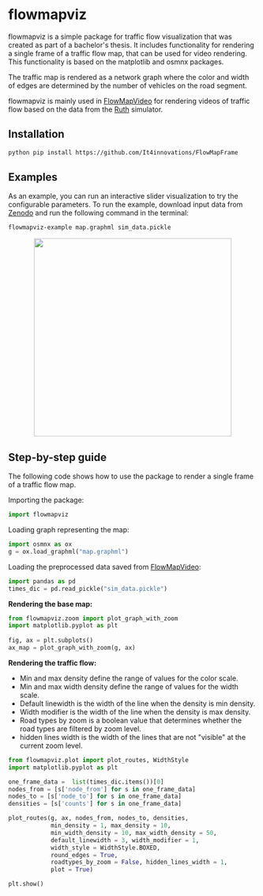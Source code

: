 # flowmapviz

flowmapviz is a simple package for traffic flow visualization that was created as part of a bachelor's thesis.
It includes functionality for rendering a single frame of a traffic flow map, that can be used for video rendering.
This functionality is based on the matplotlib and osmnx packages.

The traffic map is rendered as a network graph where the color and width of edges are determined by the number of vehicles on the road segment.

flowmapviz is mainly used in [FlowMapVideo](https://github.com/It4innovations/FlowMapFrame)
for rendering videos of traffic flow based on the data from the [Ruth](https://github.com/It4innovations/ruth) simulator.

## Installation

```bash
python pip install https://github.com/It4innovations/FlowMapFrame
```

## Examples
As an example, you can run an interactive slider visualization to try the configurable parameters.
To run the example, download input data from [Zenodo](https://doi.org/10.5281/zenodo.7843650) and run the following command in the terminal:
```bash
flowmapviz-example map.graphml sim_data.pickle
```
<p align="center">
<img src="https://github.com/It4innovations/FlowMapFrame/blob/main/docs/example.gif" height="400"/>
</p>

## Step-by-step guide
The following code shows how to use the package to render a single frame of a traffic flow map.

Importing the package:
```python
import flowmapviz
```
Loading graph representing the map:
```python
import osmnx as ox
g = ox.load_graphml("map.graphml")
```
Loading the preprocessed data saved from [FlowMapVideo](https://github.com/It4innovations/FlowMapFrame):
```python
import pandas as pd
times_dic = pd.read_pickle("sim_data.pickle")
```
**Rendering the base map:**

```python
from flowmapviz.zoom import plot_graph_with_zoom
import matplotlib.pyplot as plt
            
fig, ax = plt.subplots()
ax_map = plot_graph_with_zoom(g, ax)
```
**Rendering the traffic flow:**

- Min and max density define the range of values for the color scale.
- Min and max width density define the range of values for the width scale.
- Default linewidth is the width of the line when the density is min density.
- Width modifier is the width of the line when the density is max density.
- Road types by zoom is a boolean value that determines whether the road types are filtered by zoom level.
- hidden lines width is the width of the lines that are not "visible" at the current zoom level.
```python
from flowmapviz.plot import plot_routes, WidthStyle
import matplotlib.pyplot as plt

one_frame_data =  list(times_dic.items())[0]
nodes_from = [s['node_from'] for s in one_frame_data]
nodes_to = [s['node_to'] for s in one_frame_data]
densities = [s['counts'] for s in one_frame_data]

plot_routes(g, ax, nodes_from, nodes_to, densities,
            min_density = 1, max_density = 10,
            min_width_density = 10, max_width_density = 50,
            default_linewidth = 3, width_modifier = 1,
            width_style = WidthStyle.BOXED,
            round_edges = True,
            roadtypes_by_zoom = False, hidden_lines_width = 1,
            plot = True)

plt.show()
```
